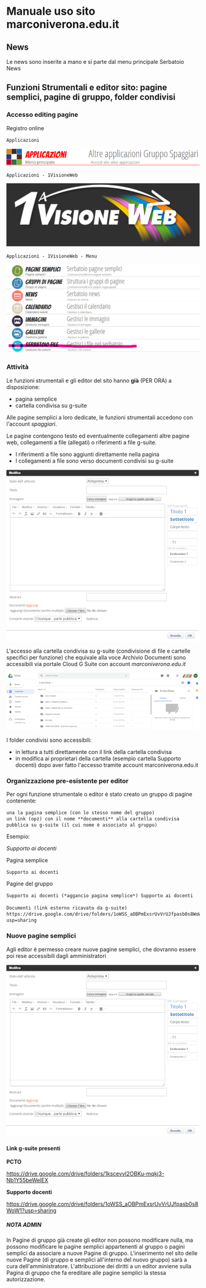# Manuale uso sito marconiverona.edu.it

## News

Le news sono inserite a mano e si parte dal menu principale Serbatoio News

## Funzioni Strumentali e editor sito: pagine semplici, pagine di gruppo, folder condivisi 

### Accesso editing pagine

Registro online

	Applicazioni

![testo alt](../images/applicazioni.png "Applicazioni ")

	Applicazioni - 1VisioneWeb

![testo alt](../images/1visioneweb.png "1a VisioneWeb")

	Applicazioni - 1VisioneWeb - Menu
	
![testo alt](../images/menu_editor.png "Menu Editor")

### Attività

Le funzioni strumentali e gli editor del sito hanno **già** (PER ORA) a disposizione:

*	pagina semplice
*	cartella condivisa su g-suite

Alle pagine semplici a loro dedicate, le funzioni strumentali accedono con l'account *spaggiari*. 

Le pagine contengono testo ed eventualmente collegamenti altre pagine web, collegamenti a file (allegati) o riferimenti a file g-suite.

*	I riferimenti a file sono aggiunti direttamente nella pagina 
*	I collegamenti a file sono verso documenti condivisi su g-suite

![testo alt](../images/crea_pagina_semplice.png "Crea pagina semplice")
 
L'accesso alla cartella condivisa su g-suite (condivisione di file e cartelle specifici per funzione) che equivale alla voce Archivio Documenti sono accessibili via portale Cloud G Suite con account *marconiverona.edu.it*

![testo alt](../images/cartella_condivisa_gsuite.png "Cartella condivisa G Suite ")

I folder condivisi sono accessibili:

*	in lettura a tutti direttamente con il link della cartella condivisa 
*	in modifica ai proprietari della cartella (esempio cartella Supporto docenti) dopo aver fatto l'accesso tramite account marconiverona.edu.it

### Organizzazione pre-esistente per editor

Per ogni funzione strumentale o editor è stato creato un gruppo di pagine contenente:

	una la pagina semplice (con lo stesso nome del gruppo)
	un link (opz) con il nome **documenti** alla cartella condivisa pubblica su g-suite (il cui nome è associato al gruppo)
	
Esempio:

*Supporto ai docenti*

Pagina semplice

	Supporto ai docenti
	
Pagine del gruppo

	Supporto ai docenti (*aggancio pagina semplice*) Supporto ai docenti 
		
	Documenti (link esterno ricavato da g-suite) https://drive.google.com/drive/folders/1oWSS_aOBPmExsrUvVrUJfpasb0s8WoW1?usp=sharing


### Nuove pagine semplici

Agli editor è permesso creare nuove pagine semplici, che dovranno essere poi rese accessibili dagli amministratori

![testo alt](../images/crea_pagina_semplice.png "Crea pagina semplice")

#### Link g-suite presenti
 
**PCTO**

https://drive.google.com/drive/folders/1kscevvI2OBKu-mqkj3-Nb1Y55beWelEX

**Supporto docenti**

https://drive.google.com/drive/folders/1oWSS_aOBPmExsrUvVrUJfpasb0s8WoW1?usp=sharing


##### NOTA ADMIN

In Pagine di gruppo già create gli editor non possono modificare nulla, ma possono modificare le pagine semplici appartenenti al gruppo o pagini semplici da associare a nuove Pagine di gruppo. 
L'inserimento nel sito delle nuove Pagine (di gruppo e semplici all'interno del nuovo gruppo) sarà a cura dell'amministratore.
L'attribuzione dei diritti a un editor avviene sulla Pagina di gruppo che fa ereditare alle pagine semplici la stessa autorizzazione.


